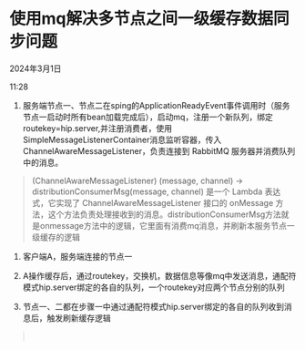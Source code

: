 # 使用mq解决多节点之间一级缓存数据同步问题

2024年3月1日

11:28

1. 服务端节点一、节点二在sping的ApplicationReadyEvent事件调用时（服务节点一启动时所有bean加载完成后），启动mq，注册一个新队列，绑定routekey=hip.server,并注册消费者，使用SimpleMessageListenerContainer消息监听容器，传入ChannelAwareMessageListener，负责连接到 RabbitMQ 服务器并消费队列中的消息。

> (ChannelAwareMessageListener) (message, channel) -\> distributionConsumerMsg(message, channel) 是一个 Lambda 表达式，它实现了 ChannelAwareMessageListener 接口的 onMessage 方法，这个方法负责处理接收到的消息。distributionConsumerMsg方法就是onmessage方法中的逻辑，它里面有消费mq消息，并刷新本服务节点一级缓存的逻辑

1. 客户端A，服务端连接的节点一

2. A操作缓存后，通过routekey，交换机，数据信息等像mq中发送消息，通配符模式hip.server绑定的各自的队列，一个routekey对应两个节点分别的队列

3. 节点一、二都在步骤一中通过通配符模式hip.server绑定的各自的队列收到消息后，触发刷新缓存逻辑

>  
